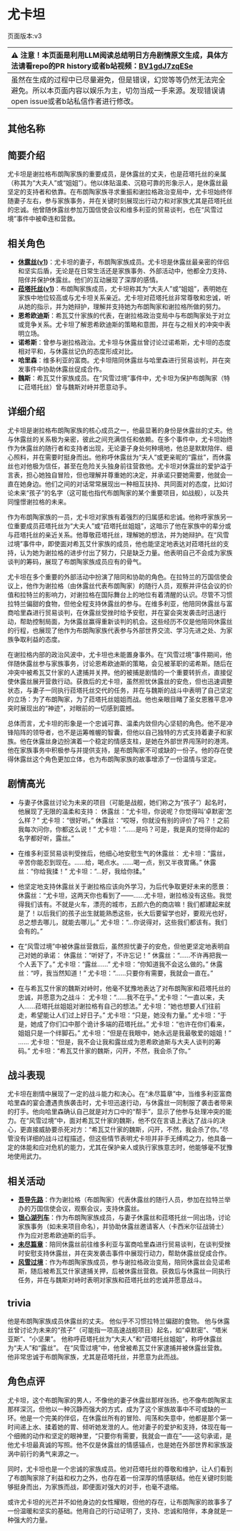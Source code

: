 # 尤卡坦
页面版本:v3
 

| :warning: 注意！本页面是利用LLM阅读总结明日方舟剧情原文生成，具体方法请看repo的PR history或者b站视频：[BV1gdJ7zqESe](https://www.bilibili.com/video/BV1gdJ7zqESe/)         |
|:----------------------------|
| 虽然在生成的过程中已尽量避免，但是错误，幻觉等等仍然无法完全避免。所以本页面内容以娱乐为主，切勿当成一手来源。发现错误请open issue或者b站私信作者进行修改。|



## 其他名称

## 简要介绍
尤卡坦是谢拉格布朗陶家族的重要成员，是休露丝的丈夫，也是菈塔托丝的亲属（称其为“大夫人”或“姐姐”）。他以体贴温柔、沉稳可靠的形象示人，是休露丝最坚定的支持者和依靠。在布朗陶家族寻求重振和谢拉格政治变局中，尤卡坦始终伴随妻子左右，参与家族事务，并在关键时刻展现出行动力和对家族尤其是菈塔托丝的忠诚。他曾随休露丝参加万国信使会议和维多利亚的贸易谈判，也在“风雪过境”事件中被牵连和营救。
## 相关角色
-   **[休露丝](extended_char_xiu_lu_si.md)([v1](../chars/extended_char_xiu_lu_si.md))**：尤卡坦的妻子，布朗陶家族成员。尤卡坦是休露丝最亲密的伴侣和坚实后盾，无论是在日常生活还是家族事务、外部活动中，他都全力支持、陪伴并保护休露丝。他们的互动展现了深厚的感情。
-   **[菈塔托丝](extended_char_la_ta_tuo_si.md)([v1](../chars/extended_char_la_ta_tuo_si.md))**：布朗陶家族成员，尤卡坦称其为“大夫人”或“姐姐”，表明她在家族中地位较高或与尤卡坦关系亲近。尤卡坦对菈塔托丝非常尊敬和忠诚，听从她的指示，并为她辩护，理解并支持她为布朗陶家和谢拉格所做的努力。
-   **恩希欧迪斯**：希瓦艾什家族的代表，在谢拉格政治变局中与布朗陶家处于对立或竞争关系。尤卡坦了解恩希欧迪斯的策略和意图，并在与之相关的冲突中表明立场。
-   **诺希斯**：曾参与谢拉格政治。尤卡坦与休露丝曾讨论过诺希斯，尤卡坦的态度相对平和，与休露丝记仇的态度形成对比。
-   **哈里森**：维多利亚的富商。尤卡坦陪同休露丝与哈里森进行贸易谈判，并在突发事件中协助休露丝促成合作。
-   **魏斯**：希瓦艾什家族成员。在“风雪过境”事件中，尤卡坦为保护布朗陶家（特に菈塔托丝）曾与魏斯对峙并愿意动手。
## 详细介绍
尤卡坦是谢拉格布朗陶家族的核心成员之一，他最显著的身份是休露丝的丈夫。他与休露丝的关系极为亲密，彼此之间充满信任和依赖。在多个事件中，尤卡坦始终作为休露丝的随行者和支持者出现，无论妻子身处何种境地，他总是默默陪伴、细心照料，并在需要时挺身而出。他称呼休露丝为“夫人”或更亲昵的“露丝”，而休露丝也对他极为信任，甚至在危险关头独身前往营救他。尤卡坦对休露丝的爱护溢于言表，担心她独自冒险，但也理解并尊重她的决定，并承诺只要她需要，他就会一直在她身边。他们之间的对话常常展现出一种相互扶持、共同面对的态度，比如讨论未来“孩子”的名字（这可能也指代布朗陶家的某个重要项目，如战舰），以及共同憧憬谢拉格的未来。

作为布朗陶家族的一员，尤卡坦对家族有着强烈的归属感和忠诚。他称呼家族另一位重要成员菈塔托丝为“大夫人”或“菈塔托丝姐姐”，这暗示了他在家族中的辈分或与菈塔托丝的亲近关系。他尊敬菈塔托丝，理解她的想法，并为她辩护。在“风雪过境”事件中，即使面对希瓦艾什家族的成员，他也能坚定地表达对菈塔托丝的支持，认为她为谢拉格的进步付出了努力，只是缺乏力量。他表明自己不会成为家族谈判的筹码，展现了布朗陶家族成员应有的骨气。

尤卡坦在多个重要的外部活动中扮演了陪同和协助的角色。在拉特兰的万国信使会议上，他作为谢拉格（由休露丝代表布朗陶家）的随行人员，观察并评估会议的价值和拉特兰的影响力，对谢拉格在国际舞台上的地位有着清醒的认识。尽管不习惯拉特兰偏甜的食物，但他全程支持休露丝的参与。在维多利亚，他陪同休露丝与富商哈里森进行贸易谈判，在休露丝受挫时给予安慰，并在宴会突发袭击时迅速行动，帮助控制局面，为休露丝赢得重新谈判的机会。这些经历不仅是他陪同休露丝的行程，也展现了他作为布朗陶家族代表参与外部世界交流、学习先进之处、为家族争取利益的态度。

在谢拉格内部的政治风波中，尤卡坦也未能置身事外。在“风雪过境”事件期间，他伴随休露丝参与家族事务，讨论恩希欧迪斯的策略，会见被革职的诺希斯。随后在冲突中被希瓦艾什家的人逮捕并关押。他的被捕是剧情的一个重要转折点，直接促使休露丝展开营救行动。获救后的尤卡坦，虽然担忧休露丝的安危，但也迅速调整状态，与妻子一同执行菈塔托丝交代的任务，并在与魏斯的战斗中表明了自己坚定的立场：为了布朗陶家，为了菈塔托丝姐姐而战。他也亲眼目睹了圣女恩雅平息冲突时展现出的“神迹”，对眼前的一切感到震撼。

总体而言，尤卡坦的形象是一个忠诚可靠、温柔内敛但内心坚韧的角色。他不是冲锋陷阵的领导者，也不是运筹帷幄的智囊，但他以自己独特的方式支持着妻子和家族。他在休露丝身边扮演着一个稳定的情感支柱，是她在外部世界闯荡时的港湾。他在家族事务中积极参与并提供支持，是布朗陶家不可或缺的一份子。他的存在使得休露丝这个角色更加立体，也为布朗陶家族的故事增添了一份温情与坚定。
## 剧情高光
- 与妻子休露丝讨论为未来的项目（可能是战舰，她们称之为“孩子”）起名时，他展现了无限的温柔和支持：
休露丝：“尤卡坦，你说呢？你觉得叫‘卓默密’怎么样？”
尤卡坦：“很好听。”
休露丝：“哎呀，你就没有别的评价了吗？！之前我每次问你，你都这么说！”
尤卡坦：“......是吗？可是，我是真的觉得你起的名字都好听，露丝。”

- 在维多利亚贸易谈判受挫后，他细心地安慰生气的休露丝：
尤卡坦：“露丝，辛苦你能忍到现在。......给，喝点水。......喝一点，别又半夜胃痛。”
休露丝：“你给我揉！”
尤卡坦：“...好，我给你揉。”

- 他坚定地支持休露丝关于谢拉格应该向外学习，为后代争取更好未来的愿景：
休露丝：“尤卡坦，这两天你也看到了——......尤卡坦，谢拉格没有这些。我觉得我们该有。不就是火车，漂亮的城市，五颜六色的商店嘛！我们都建起来就是了！以后我们的孩子出生就能熟悉这些，长大后要留学也好，要观光也好，总之想去哪儿，就能去哪儿。”
尤卡坦：“...你说得对，这些我们都该有。我们会有的。”

- 在“风雪过境”中被休露丝营救后，虽然担忧妻子的安危，但他更坚定地表明自己对她的承诺：
休露丝：“听好了，不许忘记！”
休露丝：“......不许再把我一个人丢下了。”
尤卡坦：“露丝......”
尤卡坦：“你知道我不会这么做的。”
休露丝：“哼，我当然知道！”
尤卡坦：“......只要你有需要，我就会一直在。”

- 在与希瓦艾什家的魏斯对峙时，他毫不犹豫地表达了对布朗陶家和菈塔托丝的忠诚，并愿意为之战斗：
尤卡坦：“......我不在乎。”
尤卡坦：“一直以来，夫人......菈塔托丝姐姐对谢拉格有自己的想法。”
尤卡坦：“她也想要人们往前走，希望能让人们过上好日子。”
尤卡坦：“只是，她没有力量。”
尤卡坦：“于是，她成了你们口中那个诡计多端的菈塔托丝。”
尤卡坦：“也许在你们看来，姐姐只是一个绊脚石。”
尤卡坦：“但是在我眼中，她永远是我最敬爱的姐姐！”
......
尤卡坦：“但是，我不会让我和露丝成为恩希欧迪斯与大夫人谈判的筹码。”
尤卡坦：“希瓦艾什家的魏斯，闪开，不然，我会杀了你。”
## 战斗表现
尤卡坦在剧情中展现了一定的战斗能力和决心。在“未尽篇章”中，当维多利亚富商哈里森的宴会遭遇贵族袭击时，尤卡坦迅速行动，与休露丝一同制服了袭击者带来的打手。他向哈里森确认自己就是对方口中的“帮手”，显示了他参与处理冲突的能力。在“风雪过境”中，面对希瓦艾什家的魏斯，他不仅在言语上表达了战斗的决心，更直接威胁要杀死对方：“希瓦艾什家的魏斯，闪开，不然，我会杀了你。”尽管没有详细的战斗过程描述，但这些情节表明尤卡坦并非手无缚鸡之力，他具备一定的体能和应对危机的能力，尤其在保护亲人或执行家族意志时，他能够毫不犹豫地使用武力。
## 相关活动
-   **[吾导先路](../stories/act16side.md)**：作为谢拉格（布朗陶家）代表休露丝的随行人员，参加在拉特兰举办的万国信使会议，观察会议，支持休露丝。
-   **[银心湖列车](../stories/act30side.md)**：作为布朗陶家族成员，与妻子休露丝和菈塔托丝一同出场，讨论家族事务（如未来项目命名），并协助休露丝邀请客人（卡西米尔征战骑士）作为应对恩希欧迪斯的后手。
-   **[未尽篇章](../stories/act11mini.md)**：陪同休露丝前往维多利亚与富商哈里森进行贸易谈判，在谈判受挫时安慰支持休露丝，并在突发袭击事件中展现行动力，帮助休露丝促成合作。
-   **[风雪过境](../stories/act14side.md)**：作为布朗陶家族成员，参与谢拉格政治变局，陪同休露丝会见诺希斯，随后被希瓦艾什家逮捕关押，后被休露丝营救。获救后与休露丝一同执行任务，并在与魏斯对峙时表明对家族和菈塔托丝的忠诚并愿意战斗。
## trivia
他是布朗陶家族成员休露丝的丈夫。
他似乎不习惯拉特兰偏甜的食物。
他与休露丝曾讨论为未来的“孩子”（可能指一项高速战舰项目）起名，如“卓默密”、“塔米亚斯”、“小坚果”。
他称呼菈塔托丝为“大夫人”和“菈塔托丝姐姐”，称呼休露丝为“夫人”和“露丝”。
在“风雪过境”中，他曾被希瓦艾什家逮捕并被休露丝营救。
他非常忠诚于布朗陶家族，尤其是菈塔托丝，并愿意为此而战。
## 角色点评
尤卡坦，这个布朗陶家的男人，不像他的妻子休露丝那样张扬，也不像布朗陶家主那样深沉，但他以一种沉静而强大的方式，成为了这个家族故事中不可或缺的一环。他是一个完美的伴侣，在休露丝所有的冒险、闯荡和失意中，他都是那个第一时间递上水、揉着她的胃、倾听她发泄的人。他对妻子的爱护和支持，体现在每一个细微的动作和坚定的眼神里，“只要你有需要，我就会一直在”——这句承诺，是他尤卡坦最真诚的写照。他不仅是休露丝的情感锚点，也是她在外部世界和家族漩涡中前行的勇气来源之一。

同时，尤卡坦也是一个忠诚的家族成员。他对菈塔托丝的尊敬和维护，让人们看到了布朗陶家除了利益和权力之外，也存在着一份深厚的情感联结。他在关键时刻能够挺身而出，为家族而战，即便面对强大的对手，也毫不退缩。

或许尤卡坦的光芒并不如他身边的女性耀眼，但他的存在，让布朗陶家的故事多了一份温暖和坚实的基础。他用自己的行动证明了，支持、忠诚和陪伴，本身就是一种强大的力量。